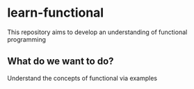 # learn-functional
This repository aims to develop an understanding of functional programming

## What do we want to do?

Understand the concepts of functional via examples

